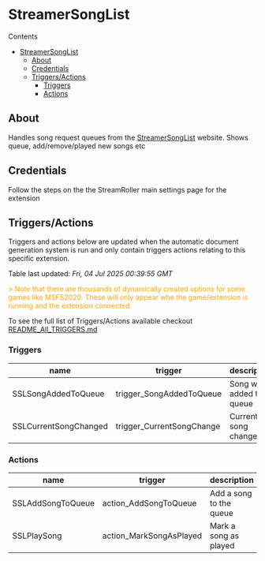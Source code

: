 <!-- this file will be auto updated for triggers and actions when the apidocs automatic
document builder is run.
To have the triggers and actions inserted do not remove the tags 'ReplaceTAGFor...' below
To run go to 'StreamRoller\docs\apidocs' and run 'node readmebuilder.mjs'
The script will parse files in the extensions directory looking for "triggersandactions ="
if found it will attempt to load hte file and use the exported 'triggersandactions' variable
to create the tables shown in the parsed README.md files
This was the only way I could find to autoupdate the triggers and actions lists
 -->
# StreamerSongList

Contents

- [StreamerSongList](#streamersonglist)
  - [About](#about)
  - [Credentials](#credentials)
  - [Triggers/Actions](#triggersactions)
    - [Triggers](#triggers)
    - [Actions](#actions)

## About

Handles song request queues from the [StreamerSongList](http://StreamerSongList.com/) website. Shows queue, add/remove/played new songs etc

## Credentials

Follow the steps on the the StreamRoller main settings page for the extension

## Triggers/Actions



Triggers and actions below are updated when the automatic document generation system is run and only contain triggers actions relating to this specific extension.

Table last updated: *Fri, 04 Jul 2025 00:39:55 GMT*

<div style='color:orange'>> Note that there are thousands of dynamically created options for some games like MSFS2020. These will only appear whe the game/extension is running and the extension connected.</div>

To see the full list of Triggers/Actions available checkout [README_All_TRIGGERS.md](https://github.com/SilenusTA/StreamRoller/blob/master/README_All_TRIGGERS.md)

### Triggers

| name | trigger | description |
| --- | --- | --- |
| SSLSongAddedToQueue | trigger_SongAddedToQueue | Song was added to queue |
| SSLCurrentSongChanged | trigger_CurrentSongChange | Current song changed |


### Actions

| name | trigger | description |
| --- | --- | --- |
| SSLAddSongToQueue | action_AddSongToQueue | Add a song to the queue |
| SSLPlaySong | action_MarkSongAsPlayed | Mark a song as played |


